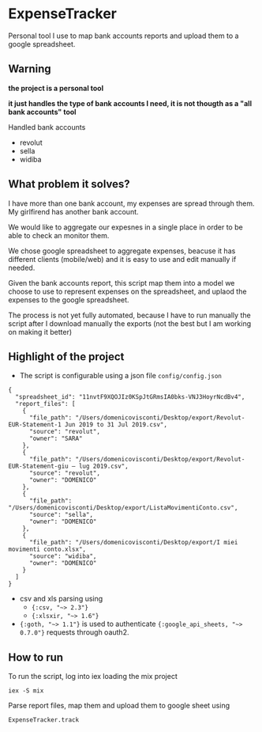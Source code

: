 # ExpenseTracker

Personal tool I use to map bank accounts reports and upload them to a google spreadsheet.

## Warning

**the project is a personal tool**

**it just handles the type of bank accounts I need, it is not thougth as a "all bank accounts" tool**

Handled bank accounts
- revolut
- sella
- widiba

## What problem it solves?

I have more than one bank account, my expenses are spread through them.
My girlfirend has another bank account.

We would like to aggregate our expesnes in a single place in order to be able to check an monitor them.

We chose google spreadsheet to aggregate expenses, beacuse it has different clients (mobile/web) and it is easy to use and edit manually if needed.

Given the bank accounts report, this script map them into a model we choose to use to represent expenses on the spreadsheet, and uplaod the expenses to the google spreadsheet.

The process is not yet fully automated, because I have to run manually the script after I download manually the exports (not the best but I am working on making it better)

## Highlight of the project

- The script is configurable using a json file `config/config.json`
```
{
  "spreadsheet_id": "11nvtF9XQOJIz0KSpJtGRmsIA0bks-VNJ3HoyrNcdBv4",
  "report_files": [
    {
      "file_path": "/Users/domenicovisconti/Desktop/export/Revolut-EUR-Statement-1 Jun 2019 to 31 Jul 2019.csv",
      "source": "revolut",
      "owner": "SARA"
    },
    {
      "file_path": "/Users/domenicovisconti/Desktop/export/Revolut-EUR-Statement-giu – lug 2019.csv",
      "source": "revolut",
      "owner": "DOMENICO"
    },
    {
      "file_path": "/Users/domenicovisconti/Desktop/export/ListaMovimentiConto.csv",
      "source": "sella",
      "owner": "DOMENICO"
    },
    {
      "file_path": "/Users/domenicovisconti/Desktop/export/I miei movimenti conto.xlsx",
      "source": "widiba",
      "owner": "DOMENICO"
    }
  ]
}

```
- csv and xls parsing using 
  - `{:csv, "~> 2.3"}`
  - `{:xlsxir, "~> 1.6"}`
- `{:goth, "~> 1.1"}` is used to authenticate `{:google_api_sheets, "~> 0.7.0"}` requests through oauth2.

## How to run

To run the script, log into iex loading the mix project
```
iex -S mix  
```

Parse report files, map them and upload them to google sheet using
```
ExpenseTracker.track 
```